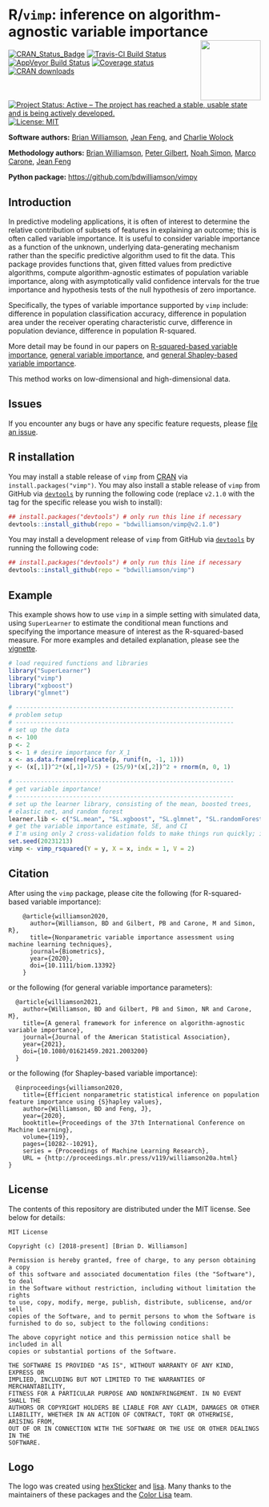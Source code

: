 # R/`vimp`: inference on algorithm-agnostic variable importance <img src="man/figures/logo.png" align="right" width="120px"/>

[![CRAN_Status_Badge](http://www.r-pkg.org/badges/version/vimp)](https://cran.r-project.org/package=vimp)
[![Travis-CI Build Status](https://travis-ci.com/bdwilliamson/vimp.svg?branch=master)](https://travis-ci.com/bdwilliamson/vimp)
[![AppVeyor Build Status](https://ci.appveyor.com/api/projects/status/github/bdwilliamson/vimp?branch=master&svg=true)](https://ci.appveyor.com/project/bdwilliamson/vimp)
[![Coverage status](https://codecov.io/gh/bdwilliamson/vimp/branch/master/graph/badge.svg)](https://codecov.io/github/bdwilliamson/vimp?branch=master)
[![CRAN downloads](https://cranlogs.r-pkg.org/badges/vimp)](https://CRAN.R-project.org/package=vimp)
[![Project Status: Active – The project has reached a stable, usable state and is being actively developed.](http://www.repostatus.org/badges/latest/active.svg)](http://www.repostatus.org/#active)
[![License: MIT](https://img.shields.io/badge/License-MIT-yellow.svg)](https://opensource.org/licenses/MIT)

**Software authors:** [Brian Williamson](https://bdwilliamson.github.io/), [Jean Feng](https://jeanfeng.com/), and [Charlie Wolock](https://cwolock.github.io/)

**Methodology authors:** [Brian Williamson](https://bdwilliamson.github.io/), [Peter Gilbert](https://www.fredhutch.org/en/faculty-lab-directory/gilbert-peter.html), [Noah Simon](http://faculty.washington.edu/nrsimon/), [Marco Carone](http://faculty.washington.edu/mcarone/about.html), [Jean Feng](http://www.jeanfeng.com/)

**Python package:** https://github.com/bdwilliamson/vimpy

## Introduction

In predictive modeling applications, it is often of interest to determine the relative contribution of subsets of features in explaining an outcome; this is often called variable importance. It is useful to consider variable importance as a function of the unknown, underlying data-generating mechanism rather than the specific predictive algorithm used to fit the data. This package provides functions that, given fitted values from predictive algorithms, compute algorithm-agnostic estimates of population variable importance, along with asymptotically valid confidence intervals for the true importance and hypothesis tests of the null hypothesis of zero importance.

Specifically, the types of variable importance supported by `vimp` include: difference in population classification accuracy, difference in population area under the receiver operating characteristic curve, difference in population deviance, difference in population R-squared.

More detail may be found in our papers on [R-squared-based variable importance](https://doi.org/10.1111/biom.13392),  [general variable importance](https://doi.org/10.1080/01621459.2021.2003200), and [general Shapley-based variable importance](http://proceedings.mlr.press/v119/williamson20a.html).

This method works on low-dimensional and high-dimensional data.

## Issues

If you encounter any bugs or have any specific feature requests, please [file an issue](https://github.com/bdwilliamson/vimp/issues).

## R installation

You may install a stable release of `vimp` from [CRAN](https://cran.r-project.org/web/packages/vimp/index.html) via `install.packages("vimp")`. You may also install a stable release of `vimp` from GitHub via [`devtools`](https://www.rstudio.com/products/rpackages/devtools/) by running the following code (replace `v2.1.0` with the tag for the specific release you wish to install):

```r
## install.packages("devtools") # only run this line if necessary
devtools::install_github(repo = "bdwilliamson/vimp@v2.1.0")
```

You may install a development release of `vimp` from GitHub via [`devtools`](https://www.rstudio.com/products/rpackages/devtools/) by running the following code:

```r
## install.packages("devtools") # only run this line if necessary
devtools::install_github(repo = "bdwilliamson/vimp")
```

## Example

This example shows how to use `vimp` in a simple setting with simulated data, using `SuperLearner` to estimate the conditional mean functions and specifying the importance measure of interest as the R-squared-based measure. For more examples and detailed explanation, please see the [vignette](https://bdwilliamson.github.io/vimp/introduction-to-vimp.html).

```r
# load required functions and libraries
library("SuperLearner")
library("vimp")
library("xgboost")
library("glmnet")

# -------------------------------------------------------------
# problem setup
# -------------------------------------------------------------
# set up the data
n <- 100
p <- 2
s <- 1 # desire importance for X_1
x <- as.data.frame(replicate(p, runif(n, -1, 1)))
y <- (x[,1])^2*(x[,1]+7/5) + (25/9)*(x[,2])^2 + rnorm(n, 0, 1)

# -------------------------------------------------------------
# get variable importance!
# -------------------------------------------------------------
# set up the learner library, consisting of the mean, boosted trees,
# elastic net, and random forest
learner.lib <- c("SL.mean", "SL.xgboost", "SL.glmnet", "SL.randomForest")
# get the variable importance estimate, SE, and CI
# I'm using only 2 cross-validation folds to make things run quickly; in practice, you should use more
set.seed(20231213)
vimp <- vimp_rsquared(Y = y, X = x, indx = 1, V = 2)
```

## Citation

After using the `vimp` package, please cite the following (for R-squared-based variable importance):

```
    @article{williamson2020,
      author={Williamson, BD and Gilbert, PB and Carone, M and Simon, R},
      title={Nonparametric variable importance assessment using machine learning techniques},
      journal={Biometrics},
      year={2020},
      doi={10.1111/biom.13392}
    }
```

or the following (for general variable importance parameters):

```
  @article{williamson2021,
    author={Williamson, BD and Gilbert, PB and Simon, NR and Carone, M},
    title={A general framework for inference on algorithm-agnostic variable importance},
    journal={Journal of the American Statistical Association},
    year={2021},
    doi={10.1080/01621459.2021.2003200}
  }
```

or the following (for Shapley-based variable importance):

```
  @inproceedings{williamson2020,
    title={Efficient nonparametric statistical inference on population feature importance using {S}hapley values},
    author={Williamson, BD and Feng, J},
    year={2020},
    booktitle={Proceedings of the 37th International Conference on Machine Learning},
    volume={119},
    pages={10282--10291},
    series = {Proceedings of Machine Learning Research},
    URL = {http://proceedings.mlr.press/v119/williamson20a.html}
}
```

## License

The contents of this repository are distributed under the MIT license. See below for details:

```
MIT License

Copyright (c) [2018-present] [Brian D. Williamson]

Permission is hereby granted, free of charge, to any person obtaining a copy
of this software and associated documentation files (the "Software"), to deal
in the Software without restriction, including without limitation the rights
to use, copy, modify, merge, publish, distribute, sublicense, and/or sell
copies of the Software, and to permit persons to whom the Software is
furnished to do so, subject to the following conditions:

The above copyright notice and this permission notice shall be included in all
copies or substantial portions of the Software.

THE SOFTWARE IS PROVIDED "AS IS", WITHOUT WARRANTY OF ANY KIND, EXPRESS OR
IMPLIED, INCLUDING BUT NOT LIMITED TO THE WARRANTIES OF MERCHANTABILITY,
FITNESS FOR A PARTICULAR PURPOSE AND NONINFRINGEMENT. IN NO EVENT SHALL THE
AUTHORS OR COPYRIGHT HOLDERS BE LIABLE FOR ANY CLAIM, DAMAGES OR OTHER
LIABILITY, WHETHER IN AN ACTION OF CONTRACT, TORT OR OTHERWISE, ARISING FROM,
OUT OF OR IN CONNECTION WITH THE SOFTWARE OR THE USE OR OTHER DEALINGS IN THE
SOFTWARE.
```

## Logo

The logo was created using [hexSticker](https://github.com/GuangchuangYu/hexSticker) and [lisa](https://github.com/tyluRp/lisa). Many thanks to the maintainers of these packages and the [Color Lisa](http://colorlisa.com/) team.
